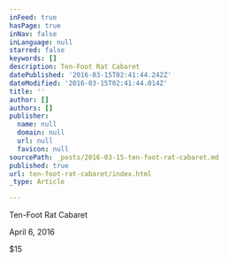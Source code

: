 ```yaml
---
inFeed: true
hasPage: true
inNav: false
inLanguage: null
starred: false
keywords: []
description: Ten-Foot Rat Cabaret
datePublished: '2016-03-15T02:41:44.242Z'
dateModified: '2016-03-15T02:41:44.014Z'
title: ''
author: []
authors: []
publisher:
  name: null
  domain: null
  url: null
  favicon: null
sourcePath: _posts/2016-03-15-ten-foot-rat-cabaret.md
published: true
url: ten-foot-rat-cabaret/index.html
_type: Article

---
```

Ten-Foot Rat Cabaret

April 6, 2016

$15